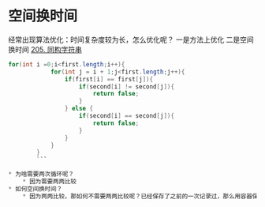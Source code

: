 # 空间换时间
经常出现算法优化：时间复杂度较为长，怎么优化呢？
一是方法上优化
二是空间换时间
[205. 同构字符串](https://leetcode-cn.com/problems/isomorphic-strings/)
```java
for(int i =0;i<first.length;i++){
            for(int j = i + 1;j<first.length;j++){
                if(first[i] == first[j]){
                    if(second[i] != second[j]){
                        return false;
                    }
                } else {
                    if(second[i] == second[j]){
                        return false;
                    }
                }
            }
        }
        ```

* 为啥需要两次循环呢？
    * 因为需要两两比较
* 如何空间换时间？
    * 因为两两比较，那如何不需要两两比较呢？已经保存了之前的一次记录过，那么用容器保存一次记录呗。